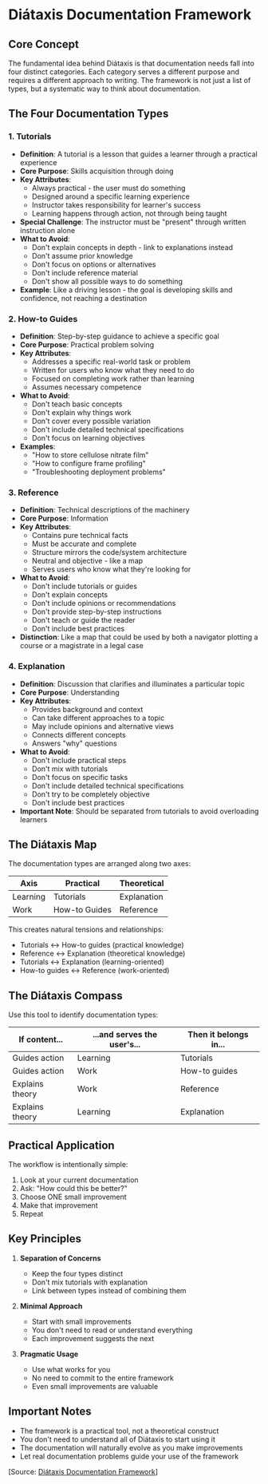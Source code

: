 # Diátaxis Documentation Framework

## Core Concept

The fundamental idea behind Diátaxis is that documentation needs fall into four distinct categories. Each category serves a different purpose and requires a different approach to writing. The framework is not just a list of types, but a systematic way to think about documentation.

## The Four Documentation Types

### 1. Tutorials
- **Definition**: A tutorial is a lesson that guides a learner through a practical experience
- **Core Purpose**: Skills acquisition through doing
- **Key Attributes**:
  - Always practical - the user must do something
  - Designed around a specific learning experience
  - Instructor takes responsibility for learner's success
  - Learning happens through action, not through being taught
- **Special Challenge**: The instructor must be "present" through written instruction alone
- **What to Avoid**:
  - Don't explain concepts in depth - link to explanations instead
  - Don't assume prior knowledge
  - Don't focus on options or alternatives
  - Don't include reference material
  - Don't show all possible ways to do something
- **Example**: Like a driving lesson - the goal is developing skills and confidence, not reaching a destination

### 2. How-to Guides
- **Definition**: Step-by-step guidance to achieve a specific goal
- **Core Purpose**: Practical problem solving
- **Key Attributes**:
  - Addresses a specific real-world task or problem
  - Written for users who know what they need to do
  - Focused on completing work rather than learning
  - Assumes necessary competence
- **What to Avoid**:
  - Don't teach basic concepts
  - Don't explain why things work
  - Don't cover every possible variation
  - Don't include detailed technical specifications
  - Don't focus on learning objectives
- **Examples**:
  - "How to store cellulose nitrate film"
  - "How to configure frame profiling"
  - "Troubleshooting deployment problems"

### 3. Reference
- **Definition**: Technical descriptions of the machinery
- **Core Purpose**: Information
- **Key Attributes**:
  - Contains pure technical facts
  - Must be accurate and complete
  - Structure mirrors the code/system architecture
  - Neutral and objective - like a map
  - Serves users who know what they're looking for
- **What to Avoid**:
  - Don't include tutorials or guides
  - Don't explain concepts
  - Don't include opinions or recommendations
  - Don't provide step-by-step instructions
  - Don't teach or guide the reader
  - Don't include best practices
- **Distinction**: Like a map that could be used by both a navigator plotting a course or a magistrate in a legal case

### 4. Explanation
- **Definition**: Discussion that clarifies and illuminates a particular topic
- **Core Purpose**: Understanding
- **Key Attributes**:
  - Provides background and context
  - Can take different approaches to a topic
  - May include opinions and alternative views
  - Connects different concepts
  - Answers "why" questions
- **What to Avoid**:
  - Don't include practical steps
  - Don't mix with tutorials
  - Don't focus on specific tasks
  - Don't include detailed technical specifications
  - Don't try to be completely objective
  - Don't include best practices
- **Important Note**: Should be separated from tutorials to avoid overloading learners

## The Diátaxis Map

The documentation types are arranged along two axes:

| Axis      | Practical                | Theoretical              |
|-----------|-------------------------|-------------------------|
| Learning  | Tutorials               | Explanation             |
| Work      | How-to Guides           | Reference              |

This creates natural tensions and relationships:
- Tutorials ↔ How-to guides (practical knowledge)
- Reference ↔ Explanation (theoretical knowledge)
- Tutorials ↔ Explanation (learning-oriented)
- How-to guides ↔ Reference (work-oriented)

## The Diátaxis Compass

Use this tool to identify documentation types:

| If content...    | ...and serves the user's... | Then it belongs in... |
|-----------------|---------------------------|---------------------|
| Guides action   | Learning                 | Tutorials           |
| Guides action   | Work                     | How-to guides       |
| Explains theory | Work                     | Reference          |
| Explains theory | Learning                 | Explanation        |

## Practical Application

The workflow is intentionally simple:

1. Look at your current documentation
2. Ask: "How could this be better?"
3. Choose ONE small improvement
4. Make that improvement
5. Repeat

## Key Principles

1. **Separation of Concerns**
   - Keep the four types distinct
   - Don't mix tutorials with explanation
   - Link between types instead of combining them

2. **Minimal Approach**
   - Start with small improvements
   - You don't need to read or understand everything
   - Each improvement suggests the next

3. **Pragmatic Usage**
   - Use what works for you
   - No need to commit to the entire framework
   - Even small improvements are valuable

## Important Notes

- The framework is a practical tool, not a theoretical construct
- You don't need to understand all of Diátaxis to start using it
- The documentation will naturally evolve as you make improvements
- Let real documentation problems guide your use of the framework

[Source: [Diátaxis Documentation Framework](https://diataxis.fr/start-here/)]